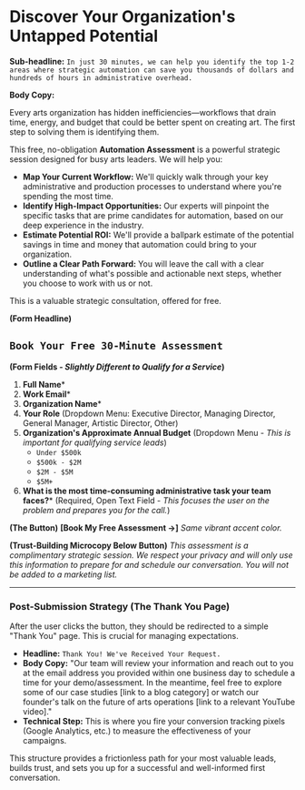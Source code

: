 # Discover Your Organization's Untapped Potential

**Sub-headline:** `In just 30 minutes, we can help you identify the top 1-2 areas where strategic automation can save you thousands of dollars and hundreds of hours in administrative overhead.`

**Body Copy:**

Every arts organization has hidden inefficiencies—workflows that drain time, energy, and budget that could be better spent on creating art. The first step to solving them is identifying them.

This free, no-obligation **Automation Assessment** is a powerful strategic session designed for busy arts leaders. We will help you:

* **Map Your Current Workflow:** We'll quickly walk through your key administrative and production processes to understand where you're spending the most time.
* **Identify High-Impact Opportunities:** Our experts will pinpoint the specific tasks that are prime candidates for automation, based on our deep experience in the industry.
* **Estimate Potential ROI:** We'll provide a ballpark estimate of the potential savings in time and money that automation could bring to your organization.
* **Outline a Clear Path Forward:** You will leave the call with a clear understanding of what's possible and actionable next steps, whether you choose to work with us or not.

This is a valuable strategic consultation, offered for free.

**(Form Headline)**

## `Book Your Free 30-Minute Assessment`

**(Form Fields - *Slightly Different to Qualify for a Service*)**

1. **Full Name***
2. **Work Email***
3. **Organization Name***
4. **Your Role** (Dropdown Menu: Executive Director, Managing Director, General Manager, Artistic Director, Other)
5. **Organization's Approximate Annual Budget** (Dropdown Menu - *This is important for qualifying service leads*)
    * `Under $500k`
    * `$500k - $2M`
    * `$2M - $5M`
    * `$5M+`
6. **What is the most time-consuming administrative task your team faces?*** (Required, Open Text Field - *This focuses the user on the problem and prepares you for the call.*)

**(The Button)**
**[Book My Free Assessment →]**
*Same vibrant accent color.*

**(Trust-Building Microcopy Below Button)**
*This assessment is a complimentary strategic session. We respect your privacy and will only use this information to prepare for and schedule our conversation. You will not be added to a marketing list.*

---

### **Post-Submission Strategy (The Thank You Page)**

After the user clicks the button, they should be redirected to a simple "Thank You" page. This is crucial for managing expectations.

* **Headline:** `Thank You! We've Received Your Request.`
* **Body Copy:** "Our team will review your information and reach out to you at the email address you provided within one business day to schedule a time for your demo/assessment. In the meantime, feel free to explore some of our case studies [link to a blog category] or watch our founder's talk on the future of arts operations [link to a relevant YouTube video]."
* **Technical Step:** This is where you fire your conversion tracking pixels (Google Analytics, etc.) to measure the effectiveness of your campaigns.

This structure provides a frictionless path for your most valuable leads, builds trust, and sets you up for a successful and well-informed first conversation.
